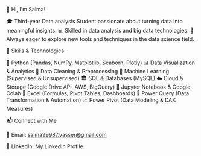 👋 Hi, I'm Salma!

🎓 Third-year Data analysis Student passionate about turning data into meaningful insights.
📊 Skilled in data analysis and big data technologies.
🚀 Always eager to explore new tools and techniques in the data science field.

🔧 Skills & Technologies

🐍 Python (Pandas, NumPy, Matplotlib, Seaborn, Plotly)
📊 Data Visualization & Analytics
🧹 Data Cleaning & Preprocessing
🤖 Machine Learning (Supervised & Unsupervised)
🏛 SQL & Databases (MySQL)
☁️ Cloud & Storage (Google Drive API, AWS, BigQuery)
📝 Jupyter Notebook & Google Colab
📑 Excel (Formulas, Pivot Tables, Dashboards)
🔄 Power Query (Data Transformation & Automation)
📈 Power Pivot (Data Modeling & DAX Measures)

📬 Connect with Me

📩 Email: salma99987.yasser@gmail.com

🔗 LinkedIn: My LinkedIn Profile
